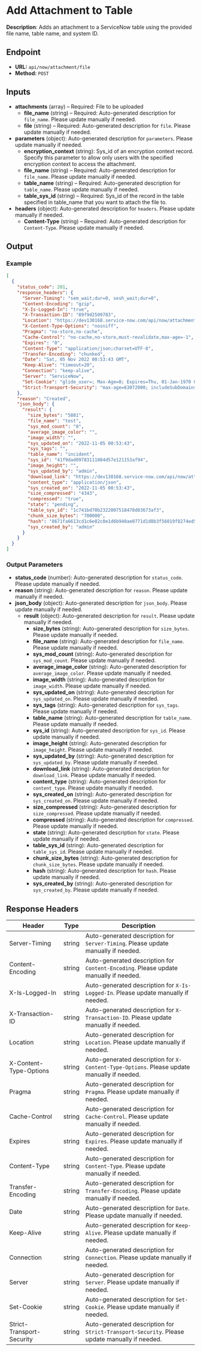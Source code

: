 # Add Attachment to Table

**Description**: Adds an attachment to a ServiceNow table using the provided file name, table name, and system ID.

## Endpoint

- **URL:** `api/now/attachment/file`
- **Method:** `POST`
## Inputs

- **attachments** (array) – Required: File to be uploaded
  - **file_name** (string) – Required: Auto-generated description for `file_name`. Please update manually if needed.
  - **file** (string) – Required: Auto-generated description for `file`. Please update manually if needed.
- **parameters** (object): Auto-generated description for `parameters`. Please update manually if needed.
  - **encryption_context** (string): Sys_id of an encryption context record. Specify this parameter to allow only users with the specified encryption context to access the attachment.
  - **file_name** (string) – Required: Auto-generated description for `file_name`. Please update manually if needed.
  - **table_name** (string) – Required: Auto-generated description for `table_name`. Please update manually if needed.
  - **table_sys_id** (string) – Required: Sys_id of the record in the table specified in table_name that you want to attach the file to.
- **headers** (object): Auto-generated description for `headers`. Please update manually if needed.
  - **Content-Type** (string) – Required: Auto-generated description for `Content-Type`. Please update manually if needed.
## Output

### Example

```json
[
  {
    "status_code": 201,
    "response_headers": {
      "Server-Timing": "sem_wait;dur=0, sesh_wait;dur=0",
      "Content-Encoding": "gzip",
      "X-Is-Logged-In": "true",
      "X-Transaction-ID": "89f9d2509783",
      "Location": "https://dev130168.service-now.com/api/now/attachment/41f9dad09783111084d57e121153af94/file",
      "X-Content-Type-Options": "nosniff",
      "Pragma": "no-store,no-cache",
      "Cache-Control": "no-cache,no-store,must-revalidate,max-age=-1",
      "Expires": "0",
      "Content-Type": "application/json;charset=UTF-8",
      "Transfer-Encoding": "chunked",
      "Date": "Sat, 05 Nov 2022 00:53:43 GMT",
      "Keep-Alive": "timeout=20",
      "Connection": "keep-alive",
      "Server": "ServiceNow",
      "Set-Cookie": "glide_user=; Max-Age=0; Expires=Thu, 01-Jan-1970 00:00:10 GMT; Path=/; HttpOnly; SameSite=None; Secure, glide_user_session=; Max-Age=0; Expires=Thu, 01-Jan-1970 00:00:10 GMT; Path=/; HttpOnly; SameSite=None; Secure, glide_user_route=glide.f6d1c4085a807931391acf9b7192b09e; Max-Age=2147483647; Expires=Thu, 23-Nov-2090 04:07:50 GMT; Path=/; HttpOnly; SameSite=None; Secure, glide_session_store=09F91ADC9743111084D57E121153AFDE; Max-Age=1800; Expires=Sat, 05-Nov-2022 01:23:43 GMT; Path=/; HttpOnly; SameSite=None; Secure",
      "Strict-Transport-Security": "max-age=63072000; includeSubDomains"
    },
    "reason": "Created",
    "json_body": {
      "result": {
        "size_bytes": "5881",
        "file_name": "test",
        "sys_mod_count": "0",
        "average_image_color": "",
        "image_width": "",
        "sys_updated_on": "2022-11-05 00:53:43",
        "sys_tags": "",
        "table_name": "incident",
        "sys_id": "41f9dad09783111084d57e121153af94",
        "image_height": "",
        "sys_updated_by": "admin",
        "download_link": "https://dev130168.service-now.com/api/now/attachment/41f9dad09783111084d57e121153af94/file",
        "content_type": "application/json",
        "sys_created_on": "2022-11-05 00:53:43",
        "size_compressed": "4343",
        "compressed": "true",
        "state": "pending",
        "table_sys_id": "1c741bd70b2322007518478d83673af3",
        "chunk_size_bytes": "700000",
        "hash": "8671fa6613cd1c6e82c0e1d6b940ae0771d1d8b3f56019f8274ed501407ffc2a",
        "sys_created_by": "admin"
      }
    }
  }
]
```
### Output Parameters

- **status_code** (number): Auto-generated description for `status_code`. Please update manually if needed.
- **reason** (string): Auto-generated description for `reason`. Please update manually if needed.
- **json_body** (object): Auto-generated description for `json_body`. Please update manually if needed.
  - **result** (object): Auto-generated description for `result`. Please update manually if needed.
    - **size_bytes** (string): Auto-generated description for `size_bytes`. Please update manually if needed.
    - **file_name** (string): Auto-generated description for `file_name`. Please update manually if needed.
    - **sys_mod_count** (string): Auto-generated description for `sys_mod_count`. Please update manually if needed.
    - **average_image_color** (string): Auto-generated description for `average_image_color`. Please update manually if needed.
    - **image_width** (string): Auto-generated description for `image_width`. Please update manually if needed.
    - **sys_updated_on** (string): Auto-generated description for `sys_updated_on`. Please update manually if needed.
    - **sys_tags** (string): Auto-generated description for `sys_tags`. Please update manually if needed.
    - **table_name** (string): Auto-generated description for `table_name`. Please update manually if needed.
    - **sys_id** (string): Auto-generated description for `sys_id`. Please update manually if needed.
    - **image_height** (string): Auto-generated description for `image_height`. Please update manually if needed.
    - **sys_updated_by** (string): Auto-generated description for `sys_updated_by`. Please update manually if needed.
    - **download_link** (string): Auto-generated description for `download_link`. Please update manually if needed.
    - **content_type** (string): Auto-generated description for `content_type`. Please update manually if needed.
    - **sys_created_on** (string): Auto-generated description for `sys_created_on`. Please update manually if needed.
    - **size_compressed** (string): Auto-generated description for `size_compressed`. Please update manually if needed.
    - **compressed** (string): Auto-generated description for `compressed`. Please update manually if needed.
    - **state** (string): Auto-generated description for `state`. Please update manually if needed.
    - **table_sys_id** (string): Auto-generated description for `table_sys_id`. Please update manually if needed.
    - **chunk_size_bytes** (string): Auto-generated description for `chunk_size_bytes`. Please update manually if needed.
    - **hash** (string): Auto-generated description for `hash`. Please update manually if needed.
    - **sys_created_by** (string): Auto-generated description for `sys_created_by`. Please update manually if needed.
## Response Headers

| Header | Type | Description |
|--------|------|-------------|
| Server-Timing | string | Auto-generated description for `Server-Timing`. Please update manually if needed. |
| Content-Encoding | string | Auto-generated description for `Content-Encoding`. Please update manually if needed. |
| X-Is-Logged-In | string | Auto-generated description for `X-Is-Logged-In`. Please update manually if needed. |
| X-Transaction-ID | string | Auto-generated description for `X-Transaction-ID`. Please update manually if needed. |
| Location | string | Auto-generated description for `Location`. Please update manually if needed. |
| X-Content-Type-Options | string | Auto-generated description for `X-Content-Type-Options`. Please update manually if needed. |
| Pragma | string | Auto-generated description for `Pragma`. Please update manually if needed. |
| Cache-Control | string | Auto-generated description for `Cache-Control`. Please update manually if needed. |
| Expires | string | Auto-generated description for `Expires`. Please update manually if needed. |
| Content-Type | string | Auto-generated description for `Content-Type`. Please update manually if needed. |
| Transfer-Encoding | string | Auto-generated description for `Transfer-Encoding`. Please update manually if needed. |
| Date | string | Auto-generated description for `Date`. Please update manually if needed. |
| Keep-Alive | string | Auto-generated description for `Keep-Alive`. Please update manually if needed. |
| Connection | string | Auto-generated description for `Connection`. Please update manually if needed. |
| Server | string | Auto-generated description for `Server`. Please update manually if needed. |
| Set-Cookie | string | Auto-generated description for `Set-Cookie`. Please update manually if needed. |
| Strict-Transport-Security | string | Auto-generated description for `Strict-Transport-Security`. Please update manually if needed. |